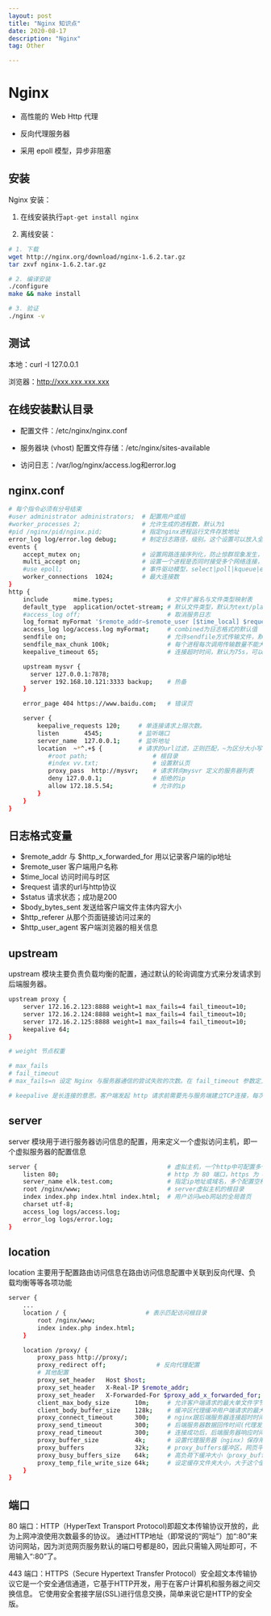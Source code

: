```yaml
---
layout: post
title: "Nginx 知识点"
date: 2020-08-17
description: "Nginx"
tag: Other

---
```


# Nginx

- 高性能的 Web Http 代理 

- 反向代理服务器

- 采用 epoll 模型，异步非阻塞

## 安装

Nginx 安装： 

1. 在线安装执行`apt-get install nginx`

2. 离线安装：
```sh
# 1. 下载
wget http://nginx.org/download/nginx-1.6.2.tar.gz
tar zxvf nginx-1.6.2.tar.gz

# 2. 编译安装
./configure
make && make install

# 3. 验证
./nginx -v
```

## 测试

本地：curl -I 127.0.0.1

浏览器：http://xxx.xxx.xxx.xxx


## 在线安装默认目录

- 配置文件：/etc/nginx/nginx.conf

- 服务器块 (vhost) 配置文件存储：/etc/nginx/sites-available 

- 访问日志：/var/log/nginx/access.log和error.log


## nginx.conf

```sh
# 每个指令必须有分号结束
#user administrator administrators;  # 配置用户或组
#worker_processes 2;                 # 允许生成的进程数，默认为1
#pid /nginx/pid/nginx.pid;           # 指定nginx进程运行文件存放地址
error_log log/error.log debug;       # 制定日志路径，级别。这个设置可以放入全局块，http块，server块，级别以此为：debug|info|notice|warn|error|crit|alert|emerg
events {
    accept_mutex on;                 # 设置网路连接序列化，防止惊群现象发生，默认为on
    multi_accept on;                 # 设置一个进程是否同时接受多个网络连接，默认为off
    #use epoll;                      # 事件驱动模型，select|poll|kqueue|epoll|resig|/dev/poll|eventport
    worker_connections  1024;        # 最大连接数
}
http {
    include       mime.types;               # 文件扩展名与文件类型映射表
    default_type  application/octet-stream; # 默认文件类型，默认为text/plain
    #access_log off;                        # 取消服务日志    
    log_format myFormat '$remote_addr–$remote_user [$time_local] $request $status $body_bytes_sent $http_referer $http_user_agent $http_x_forwarded_for'; #自定义格式
    access_log log/access.log myFormat;     # combined为日志格式的默认值
    sendfile on;                            # 允许sendfile方式传输文件，默认为off，可以在http块，server块，location块。
    sendfile_max_chunk 100k;                # 每个进程每次调用传输数量不能大于设定的值，默认为0，即不设上限。
    keepalive_timeout 65;                   # 连接超时时间，默认为75s，可以在http，server，location块。

    upstream mysvr {   
      server 127.0.0.1:7878;
      server 192.168.10.121:3333 backup;    # 热备
    }

    error_page 404 https://www.baidu.com;   # 错误页

    server {
        keepalive_requests 120;     # 单连接请求上限次数。
        listen       4545;          # 监听端口
        server_name  127.0.0.1;     # 监听地址       
        location  ~*^.+$ {          # 请求的url过滤，正则匹配，~为区分大小写，~*为不区分大小写。
           #root path;                  # 根目录
           #index vv.txt;               # 设置默认页
           proxy_pass  http://mysvr;    # 请求转向mysvr 定义的服务器列表
           deny 127.0.0.1;              # 拒绝的ip
           allow 172.18.5.54;           # 允许的ip           
        } 
    }
}
```


## 日志格式变量

- $remote_addr 与 $http_x_forwarded_for 用以记录客户端的ip地址
- $remote_user        客户端用户名称
- $time_local         访问时间与时区
- $request            请求的url与http协议
- $status             请求状态；成功是200
- $body_bytes_sent    发送给客户端文件主体内容大小
- $http_referer       从那个页面链接访问过来的
- $http_user_agent    客户端浏览器的相关信息


## upstream 

upstream 模块主要负责负载均衡的配置，通过默认的轮询调度方式来分发请求到后端服务器。

```sh
upstream proxy {
    server 172.16.2.123:8888 weight=1 max_fails=4 fail_timeout=10;
    server 172.16.2.124:8888 weight=1 max_fails=4 fail_timeout=10;
    server 172.16.2.125:8888 weight=1 max_fails=4 fail_timeout=10;
    keepalive 64;
}

# weight 节点权重

# max_fails 
# fail_timeout
# max_fails=n 设定 Nginx 与服务器通信的尝试失败的次数。在 fail_timeout 参数定义的时间段内，如果失败的次数达到此值，Nginx 就认为服务器不可用。在下一个 fail_timeout 时间段，服务器不会再被尝试。 max_fails 默认是1。设为0就会停止统计尝试次数，认为服务器是一直可用的。

# keepalive 是长连接的意思。客户端发起 http 请求前需要先与服务端建立TCP连接，每次 TCP 连接都需要三次握手来确定，三次交互不仅会增加消费时间，还会增加网络流量。
```


## server 

server 模块用于进行服务器访问信息的配置，用来定义一个虚拟访问主机，即一个虚拟服务器的配置信息

```sh
server {                                    # 虚拟主机，一个http中可配置多个server
    listen 80;                              # http 为 80 端口，https 为 443 端口
    server_name elk.test.com;               # 指定ip地址或域名，多个配置空格隔开             
    root /nginx/www;                        # server虚拟主机的根目录
    index index.php index.html index.html;  # 用户访问web网站的全局首页
    charset utf-8;
    access_log logs/access.log;
    error_log logs/error.log;
}
```


## location 

location 主要用于配置路由访问信息在路由访问信息配置中关联到反向代理、负载均衡等等各项功能

```sh
server {
    ...
    location / {                      # 表示匹配访问根目录
        root /nginx/www; 
        index index.php index.html;
    }

    location /proxy/ {
        proxy_pass http://proxy/;        
        proxy_redirect off;              # 反向代理配置
        # 其他配置
        proxy_set_header   Host $host; 
        proxy_set_header   X-Real-IP $remote_addr; 
        proxy_set_header   X-Forwarded-For $proxy_add_x_forwarded_for; 
        client_max_body_size       10m;     # 允许客户端请求的最大单文件字节数
        client_body_buffer_size    128k;    # 缓冲区代理缓冲用户端请求的最大字节数
        proxy_connect_timeout      300;     # nginx跟后端服务器连接超时时间(代理连接超时)
        proxy_send_timeout         300;     # 后端服务器数据回传时间(代理发送超时)
        proxy_read_timeout         300;     # 连接成功后，后端服务器响应时间(代理接收超时)
        proxy_buffer_size          4k;      # 设置代理服务器（nginx）保存用户头信息的缓冲区大小
        proxy_buffers              32k;     # proxy_buffers缓冲区，网页平均在32k以下的话，这样设置
        proxy_busy_buffers_size    64k;     # 高负荷下缓冲大小（proxy_buffers*2）
        proxy_temp_file_write_size 64k;     # 设定缓存文件夹大小，大于这个值，将从upstream服务器传
    }
}
```



## 端口

80 端口：HTTP（HyperText Transport Protocol)即超文本传输协议开放的，此为上网冲浪使用次数最多的协议。
通过HTTP地址（即常说的“网址”）加“:80”来访问网站，因为浏览网页服务默认的端口号都是80，因此只需输入网址即可，不用输入“:80”了。

443 端口：HTTPS（Secure Hypertext Transfer Protocol）安全超文本传输协议它是一个安全通信通道，它基于HTTP开发，用于在客户计算机和服务器之间交换信息。
它使用安全套接字层(SSL)进行信息交换，简单来说它是HTTP的安全版。




